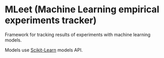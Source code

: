 # MLeet (Machine Learning empirical experiments tracker)

Framework for tracking results of experiments with machine learning models.

Models use [Scikit-Learn](https://scikit-learn.org/stable/) models API.